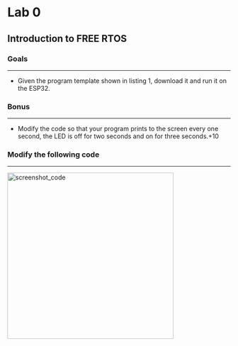 # Lab 0
## Introduction to FREE RTOS
### **Goals**
***
* Given the program template shown in listing 1, download it and run it on the ESP32.

### **Bonus**
***
* Modify the code so that your program prints to the screen every one second, the LED is off for two seconds and on for three seconds.+10

### **Modify the following code**
***
<img width="375" alt="screenshot_code" src="https://user-images.githubusercontent.com/60948298/132134042-ce705dee-e1e2-4611-b979-aed0f3d23a6b.png">

